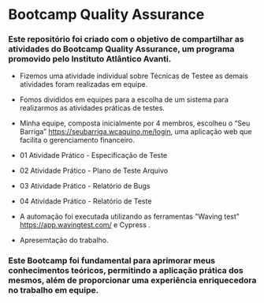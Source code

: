 # Bootcamp Quality Assurance 

### Este repositório foi criado com o objetivo de compartilhar as atividades do Bootcamp Quality Assurance, um programa promovido pelo Instituto Atlântico Avanti.

- Fizemos uma atividade individual sobre Técnicas de Testee as demais atividades foram realizadas em equipe.
  
- Fomos divididos em equipes para a escolha de um sistema para realizarmos as atividades práticas de testes.

- Minha equipe, composta inicialmente por 4 membros, escolheu o “Seu Barriga” https://seubarriga.wcaquino.me/login, uma aplicação web que facilita o gerenciamento financeiro. 

- 01 Atividade Prático - Especificação de Teste

- 02 Atividade Prático - Plano de Teste Arquivo

- 03 Atividade Prático - Relatório de Bugs

- 04 Atividade Prático - Relatório de Teste

- A automação foi executada utilizando as ferramentas "Waving test" https://app.wavingtest.com/ e Cypress .

- Apresemtação do trabalho.


### Este Bootcamp foi fundamental para aprimorar meus conhecimentos teóricos, permitindo a aplicação prática dos mesmos, além de proporcionar uma experiência enriquecedora no trabalho em equipe. 
